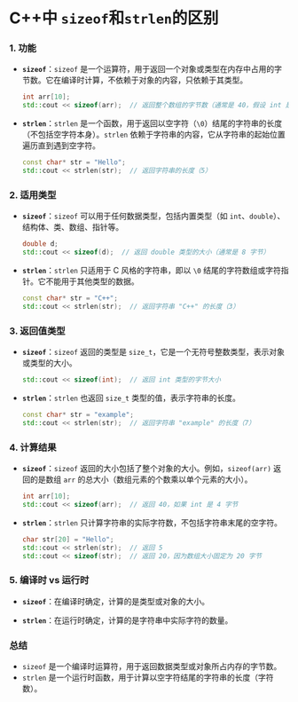 # C++中 `sizeof`和`strlen`的区别
### 1. 功能

- **`sizeof`**：`sizeof` 是一个运算符，用于返回一个对象或类型在内存中占用的字节数。它在编译时计算，不依赖于对象的内容，只依赖于其类型。

  ```cpp
  int arr[10];
  std::cout << sizeof(arr);  // 返回整个数组的字节数（通常是 40，假设 int 是 4 字节）
  ```

- **`strlen`**：`strlen` 是一个函数，用于返回以空字符（`\0`）结尾的字符串的长度（不包括空字符本身）。`strlen` 依赖于字符串的内容，它从字符串的起始位置遍历直到遇到空字符。

  ```cpp
  const char* str = "Hello";
  std::cout << strlen(str);  // 返回字符串的长度（5）
  ```

### 2. 适用类型

- **`sizeof`**：`sizeof` 可以用于任何数据类型，包括内置类型（如 `int`、`double`）、结构体、类、数组、指针等。

  ```cpp
  double d;
  std::cout << sizeof(d);  // 返回 double 类型的大小（通常是 8 字节）
  ```

- **`strlen`**：`strlen` 只适用于 C 风格的字符串，即以 `\0` 结尾的字符数组或字符指针。它不能用于其他类型的数据。

  ```cpp
  const char* str = "C++";
  std::cout << strlen(str);  // 返回字符串 "C++" 的长度（3）
  ```

### 3. 返回值类型

- **`sizeof`**：`sizeof` 返回的类型是 `size_t`，它是一个无符号整数类型，表示对象或类型的大小。

  ```cpp
  std::cout << sizeof(int);  // 返回 int 类型的字节大小
  ```

- **`strlen`**：`strlen` 也返回 `size_t` 类型的值，表示字符串的长度。

  ```cpp
  const char* str = "example";
  std::cout << strlen(str);  // 返回字符串 "example" 的长度（7）
  ```

### 4. 计算结果

- **`sizeof`**：`sizeof` 返回的大小包括了整个对象的大小。例如，`sizeof(arr)` 返回的是数组 `arr` 的总大小（数组元素的个数乘以单个元素的大小）。

  ```cpp
  int arr[10];
  std::cout << sizeof(arr);  // 返回 40，如果 int 是 4 字节
  ```

- **`strlen`**：`strlen` 只计算字符串的实际字符数，不包括字符串末尾的空字符。

  ```cpp
  char str[20] = "Hello";
  std::cout << strlen(str);  // 返回 5
  std::cout << sizeof(str);  // 返回 20，因为数组大小固定为 20 字节
  ```

### 5. 编译时 vs 运行时

- **`sizeof`**：在编译时确定，计算的是类型或对象的大小。

- **`strlen`**：在运行时确定，计算的是字符串中实际字符的数量。

### 总结

- `sizeof` 是一个编译时运算符，用于返回数据类型或对象所占内存的字节数。
- `strlen` 是一个运行时函数，用于计算以空字符结尾的字符串的长度（字符数）。
